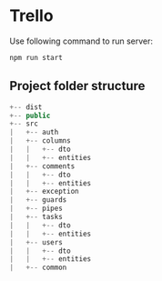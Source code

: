 # Trello
Use following command to run server:
```sh
npm run start
```
## Project folder structure
```js
+-- dist
+-- public
+-- src
|   +-- auth
|   +-- columns
|   |   +-- dto
|   |   +-- entities
|   +-- comments
|   |   +-- dto
|   |   +-- entities
|   +-- exception
|   +-- guards
|   +-- pipes
|   +-- tasks
|   |   +-- dto
|   |   +-- entities
|   +-- users
|   |   +-- dto
|   |   +-- entities
|   +-- common
```